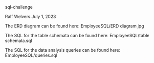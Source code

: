 sql-challenge

Ralf Welvers July 1, 2023

The ERD diagram can be found here:
EmployeeSQL/ERD diagram.jpg

The SQL for the table schemata can be found here:
EmployeeSQL/table schemata.sql

The SQL for the data analysis queries can be found here:
EmployeeSQL/queries.sql

